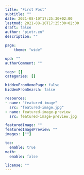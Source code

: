 ```yaml
---
title: "First Post"
subtitle: ""
date: 2021-08-10T17:25:30+02:00
lastmod: 2021-08-10T17:25:30+02:00
draft: false
author: "piotr.en"
description: ""

page:
    theme: "wide"

upd: ""
authorComment: ""

tags: []
categories: []

hiddenFromHomePage: false
hiddenFromSearch: false

resources:
- name: "featured-image"
  src: "featured-image.jpg"
- name: featured-image-preview
  src: featured-image-preview.jpg

featuredImage: ""
featuredImagePreview: ""
images: [""]

toc:
  enable: true
math:
  enable: false

license: ""
---
```


<!--more-->
